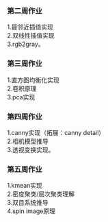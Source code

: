### 第二周作业

1.最邻近插值实现  
2.双线性插值实现  
3.rgb2gray。

### 第三周作业
1.直方图均衡化实现  
2.卷积原理  
3.pca实现

### 第四周作业
1.canny实现（拓展：canny detail）  
2.相机模型推导  
3.透视变换实现。

### 第五周作业
1.kmean实现  
2.密度聚类/层次聚类理解  
3.双目系统推导  
4.spin image原理

